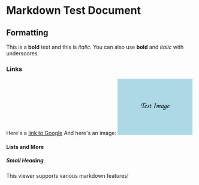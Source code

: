 # Markdown Test Document

## Formatting

This is a **bold** text and this is *italic*.
You can also use __bold__ and _italic_ with underscores.

### Links

Here's a [link to Google](https://google.com)
And here's an image: ![test image](testimage.jpg)

#### Lists and More

##### Small Heading

This viewer supports various markdown features!
